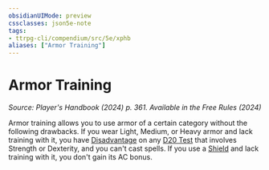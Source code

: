 ```yaml
---
obsidianUIMode: preview
cssclasses: json5e-note
tags:
- ttrpg-cli/compendium/src/5e/xphb
aliases: ["Armor Training"]
---
```

# Armor Training
*Source: Player's Handbook (2024) p. 361. Available in the Free Rules (2024)* 

Armor training allows you to use armor of a certain category without the following drawbacks. If you wear Light, Medium, or Heavy armor and lack training with it, you have [Disadvantage](3-Compendium/rules/variant-rules/disadvantage-xphb.md) on any [D20 Test](3-Compendium/rules/variant-rules/d20-test-xphb.md) that involves Strength or Dexterity, and you can't cast spells. If you use a [Shield](3-Compendium/items/shield-xphb.md) and lack training with it, you don't gain its AC bonus.